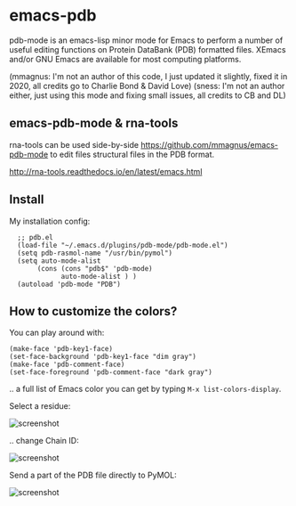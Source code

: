 emacs-pdb
=========

pdb-mode is an emacs-lisp minor mode for Emacs to perform a number of useful editing functions on Protein DataBank (PDB) formatted files. XEmacs and/or GNU Emacs are available for most computing platforms.

(mmagnus: I'm not an author of this code, I just updated it slightly, fixed it in 2020, all credits go to Charlie Bond & David Love)
(sness: I'm not an author either, just using this mode and fixing small issues, all credits to CB and DL)

## emacs-pdb-mode & rna-tools

rna-tools can be used side-by-side https://github.com/mmagnus/emacs-pdb-mode to edit files structural files in the PDB format.

http://rna-tools.readthedocs.io/en/latest/emacs.html

## Install
My installation config:

      ;; pdb.el
      (load-file "~/.emacs.d/plugins/pdb-mode/pdb-mode.el")
      (setq pdb-rasmol-name "/usr/bin/pymol")
      (setq auto-mode-alist
           (cons (cons "pdb$" 'pdb-mode) 
                 auto-mode-alist ) )
      (autoload 'pdb-mode "PDB")

## How to customize the colors?
You can play around with:

    (make-face 'pdb-key1-face)
    (set-face-background 'pdb-key1-face "dim gray")
    (make-face 'pdb-comment-face)
    (set-face-foreground 'pdb-comment-face "dark gray")

.. a full list of Emacs color you can get by typing `M-x list-colors-display`.

Select a residue:

![screenshot](doc/screenshota.png)

.. change Chain ID:

![screenshot](doc/screenshotc.png)

Send a part of the PDB file directly to PyMOL:

![screenshot](doc/screenshotb.png)
